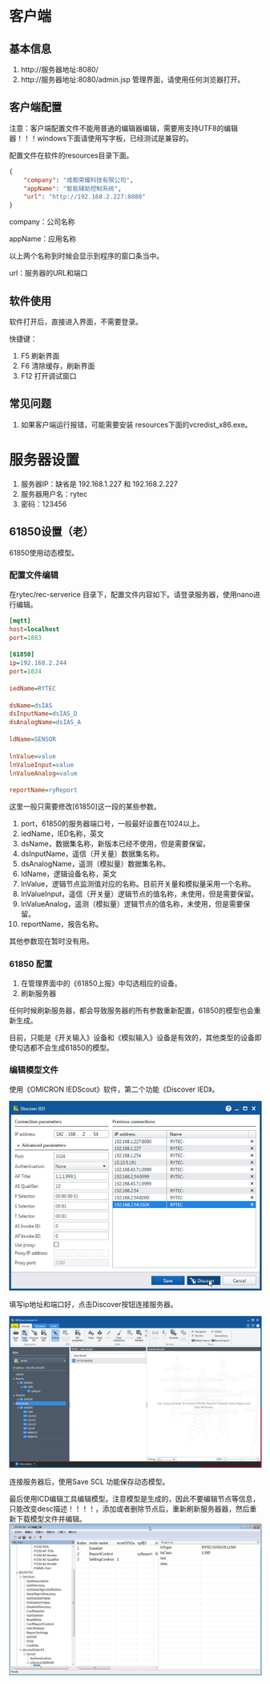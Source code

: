 # 客户端

## 基本信息

1. http://服务器地址:8080/
2. http://服务器地址:8080/admin.jsp 管理界面，请使用任何浏览器打开。

## 客户端配置

注意：客户端配置文件不能用普通的编辑器编辑，需要用支持UTF8的编辑器！！！windows下面请使用写字板，已经测试是兼容的。

配置文件在软件的resources目录下面。

```json
{
    "company": "成都荣耀科技有限公司",
    "appName": "智能辅助控制系统",
    "url": "http://192.168.2.227:8080"
}
```

company：公司名称

appName：应用名称

以上两个名称到时候会显示到程序的窗口条当中。

url：服务器的URL和端口

## 软件使用

软件打开后，直接进入界面，不需要登录。

快捷键：

1. F5 刷新界面
2. F6 清除缓存，刷新界面
3. F12 打开调试窗口

## 常见问题

1. 如果客户端运行报错，可能需要安装 resources下面的vcredist_x86.exe。

# 服务器设置 

1. 服务器IP：缺省是 192.168.1.227 和 192.168.2.227
2. 服务器用户名：rytec
3. 密码：123456

## 61850设置（老）

61850使用动态模型。

### 配置文件编辑

在rytec/rec-serverice 目录下，配置文件内容如下。请登录服务器，使用nano进行编辑。

```ini
[mqtt]
host=localhost
port=1883

[61850]
ip=192.168.2.244
port=1024

iedName=RYTEC

dsName=dsIAS
dsInputName=dsIAS_D
dsAnalogName=dsIAS_A

ldName=SENSOR

lnValue=value
lnValueInput=value
lnValueAnalog=value

reportName=ryReport
```

这里一般只需要修改[61850]这一段的某些参数。

1. port，61850的服务器端口号，一般最好设置在1024以上。
2. iedName，IED名称，英文
3. dsName，数据集名称，新版本已经不使用，但是需要保留。
4. dsInputName，遥信（开关量）数据集名称。
5. dsAnalogName，遥测（模拟量）数据集名称。
6. ldName，逻辑设备名称，英文
7. lnValue，逻辑节点监测值对应的名称。目前开关量和模拟量采用一个名称。
8. lnValueInput，遥信（开关量）逻辑节点的值名称，未使用，但是需要保留。
9. lnValueAnalog，遥测（模拟量）逻辑节点的值名称，未使用，但是需要保留。
10. reportName，报告名称。

其他参数现在暂时没有用。

### 61850 配置

1. 在管理界面中的《61850上报》中勾选相应的设备。
2. 刷新服务器

任何时候刷新服务器，都会导致服务器的所有参数重新配置，61850的模型也会重新生成。

目前，只能是《开关输入》设备和《模拟输入》设备是有效的，其他类型的设备即使勾选都不会生成61850的模型。

### 编辑模型文件

使用《OMICRON IEDScout》软件，第二个功能《Discover IED》。

![discoveride](img/discoveride.jpg)

填写ip地址和端口好，点击Discover按钮连接服务器。

![savescl](img/savescl.jpg)

连接服务器后，使用Save SCL 功能保存动态模型。

最后使用ICD编辑工具编辑模型。注意模型是生成的，因此不要编辑节点等信息，只能改变desc描述！！！！，添加或者删除节点后，重新刷新服务器器，然后重新下载模型文件并编辑。![icdedit](img/icdedit.jpg)